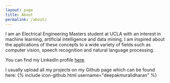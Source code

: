 ```yaml
---
layout: page
title: About
permalink: /about/
---
```


I am an Electrical Engineering Masters student at UCLA with an interest in machine learning, artificial intelligence
and data mining. I am inspired about the applications of these concepts to a wide variety of fields such as computer vision, speech recognition and natural language processing.

You can find my LinkedIn profile [here](https://www.linkedin.com/in/muralidharandeepak).

I usually upload all my projects on my Github page which can be found here:
{% include icon-github.html username="deepakmuralidharan" %}
